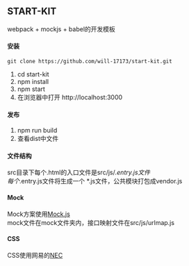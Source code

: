 ## START-KIT
webpack + mockjs + babel的开发模板

#### 安装
`git clone https://github.com/will-17173/start-kit.git`

1. cd start-kit
2. npm install
3. npm start
4. 在浏览器中打开 http://localhost:3000 

#### 发布
1. npm run build
2. 查看dist中文件

#### 文件结构
src目录下每个.html的入口文件是src/js/*.entry.js文件  
每个*.entry.js文件将生成一个 *.js文件，公共模块打包成vendor.js

#### Mock
Mock方案使用[Mock.js](http://mockjs.com/)  
mock文件在mock文件夹内，接口映射文件在src/js/urlmap.js

#### CSS
CSS使用网易的[NEC](http://nec.netease.com)